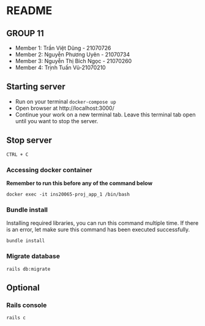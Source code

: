 # README

## GROUP 11

- Member 1: Trần Việt Dũng - 21070726
- Member 2: Nguyễn Phương Uyên - 21070734
- Member 3: Nguyễn Thị Bích Ngọc - 21070260
- Member 4: Trịnh Tuấn Vũ-21070210

## Starting server

- Run on your terminal `docker-compose up`
- Open browser at http://localhost:3000/
- Continue your work on a new terminal tab. Leave this terminal tab open until you want to stop the server.

## Stop server

`CTRL + C`

### Accessing docker container
**Remember to run this before any of the command below**

`docker exec -it ins20065-proj_app_1 /bin/bash`

### Bundle install
Installing required libraries, you can run this command multiple time. If there is an error, let make sure this command has been executed successfully.

`bundle install`

### Migrate database

`rails db:migrate`

## Optional

### Rails console

`rails c`
